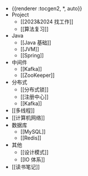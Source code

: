 - {{renderer :tocgen2, *, auto}}
- Project
	- [[2023&2024 找工作]]
	- [[算法复习]]
- Java
	- [[Java 基础]]
	- [[JVM]]
	- [[Spring]]
- 中间件
	- [[Kafka]]
	- [[ZooKeeper]]
- 分布式
	- [[分布式锁]]
	- [[注册中心]]
	- [[Kafka]]
- [[多线程]]
- [[计算机网络]]
- 数据库
	- [[MySQL]]
	- [[Redis]]
- 其他
	- [[设计模式]]
	- [[IO 体系]]
- [[读书笔记]]